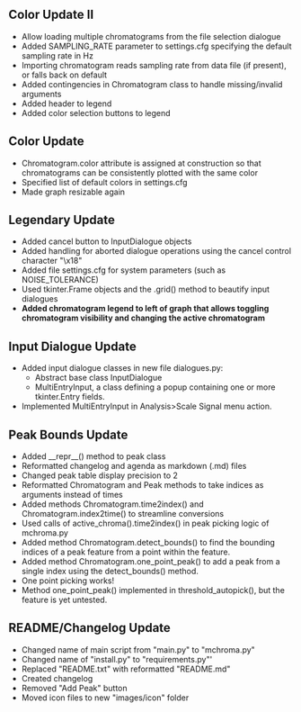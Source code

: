 ## Color Update II
- Allow loading multiple chromatograms from the file selection dialogue
- Added SAMPLING_RATE parameter to settings.cfg specifying the default sampling
    rate in Hz
- Importing chromatogram reads sampling rate from data file (if present), or falls
    back on default
- Added contingencies in Chromatogram class to handle missing/invalid arguments
- Added header to legend
- Added color selection buttons to legend


## Color Update
- Chromatogram.color attribute is assigned at construction so that chromatograms
    can be consistently plotted with the same color
- Specified list of default colors in settings.cfg
- Made graph resizable again


## Legendary Update
- Added cancel button to InputDialogue objects
- Added handling for aborted dialogue operations using the cancel control
    character "\x18"
- Added file settings.cfg for system parameters (such as NOISE_TOLERANCE)
- Used tkinter.Frame objects and the .grid() method to beautify input dialogues
- **Added chromatogram legend to left of graph that allows toggling chromatogram visibility and changing the active chromatogram**


## Input Dialogue Update
- Added input dialogue classes in new file dialogues.py:
    - Abstract base class InputDialogue
    - MultiEntryInput, a class defining a popup containing one or more
        tkinter.Entry fields.
- Implemented MultiEntryInput in Analysis>Scale Signal menu action.


## Peak Bounds Update
- Added \_\_repr__() method to peak class
- Reformatted changelog and agenda as markdown (.md) files
- Changed peak table display precision to 2
- Reformatted Chromatogram and Peak methods to take indices as arguments
    instead of times
- Added methods Chromatogram.time2index() and Chromatogram.index2time() to
    streamline conversions
- Used calls of active_chroma().time2index() in peak picking logic of
    mchroma.py
- Added method Chromatogram.detect_bounds() to find the bounding indices of a
    peak feature from a point within the feature.
- Added method Chromatogram.one_point_peak() to add a peak from a single index
    using the detect_bounds() method.
- One point picking works!
- Method one_point_peak() implemented in threshold_autopick(), but the feature
    is yet untested.


## README/Changelog Update
- Changed name of main script from "main.py" to "mchroma.py"
- Changed name of "install.py" to "requirements.py"'
- Replaced "README.txt" with reformatted "README.md"
- Created changelog
- Removed "Add Peak" button
- Moved icon files to new "images/icon" folder
